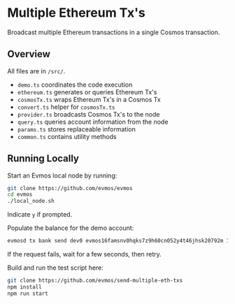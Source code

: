 # Multiple Ethereum Tx's

Broadcast multiple Ethereum transactions in a single Cosmos transaction.

## Overview

All files are in `/src/`.

- `demo.ts` coordinates the code execution
- `ethereum.ts` generates or queries Ethereum Tx's
- `cosmosTx.ts` wraps Ethereum Tx's in a Cosmos Tx
- `convert.ts` helper for `cosmosTx.ts`
- `provider.ts` broadcasts Cosmos Tx's to the node
- `query.ts` queries account information from the node
- `params.ts` stores replaceable information
- `common.ts` contains utility methods

## Running Locally

Start an Evmos local node by running:

```bash
git clone https://github.com/evmos/evmos
cd evmos
./local_node.sh
```

Indicate `y` if prompted.

Populate the balance for the demo account:

```bash
evmosd tx bank send dev0 evmos16famsnv0hqks7z9h60cn052y4t46jhsk20792m 1000000000000000000aevmos --fees 5000000000000000aevmos --home ~/.tmp-evmosd
```

If the request fails, wait for a few seconds, then retry.

Build and run the test script here:

```bash
git clone https://github.com/evmos/send-multiple-eth-txs
npm install
npm run start
```
